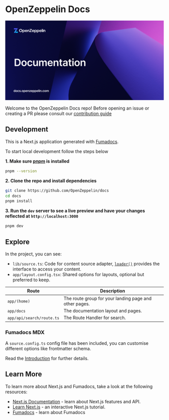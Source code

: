 # OpenZeppelin Docs

![cover](public/social.png)

Welcome to the OpenZeppelin Docs repo! Before opening an issue or creating a PR please consult our [contribution guide](CONTRIBUTING.md)

## Development

This is a Next.js application generated with
[Fumadocs](https://github.com/fuma-nama/fumadocs).

To start local development follow the steps below

**1. Make sure [pnpm](https://pnpm.io) is installed**

```bash
pnpm --version
```

**2. Clone the repo and install dependencies**

```bash
git clone https://github.com/OpenZeppelin/docs
cd docs
pnpm install
```

**3. Run the `dev` server to see a live preview and have your changes reflected at `http://localhost:3000`**

```bash
pnpm dev
```


## Explore

In the project, you can see:

- `lib/source.ts`: Code for content source adapter, [`loader()`](https://fumadocs.dev/docs/headless/source-api) provides the interface to access your content.
- `app/layout.config.tsx`: Shared options for layouts, optional but preferred to keep.

| Route                     | Description                                            |
| ------------------------- | ------------------------------------------------------ |
| `app/(home)`              | The route group for your landing page and other pages. |
| `app/docs`                | The documentation layout and pages.                    |
| `app/api/search/route.ts` | The Route Handler for search.                          |

### Fumadocs MDX

A `source.config.ts` config file has been included, you can customise different options like frontmatter schema.

Read the [Introduction](https://fumadocs.dev/docs/mdx) for further details.

## Learn More

To learn more about Next.js and Fumadocs, take a look at the following
resources:

- [Next.js Documentation](https://nextjs.org/docs) - learn about Next.js
  features and API.
- [Learn Next.js](https://nextjs.org/learn) - an interactive Next.js tutorial.
- [Fumadocs](https://fumadocs.vercel.app) - learn about Fumadocs
